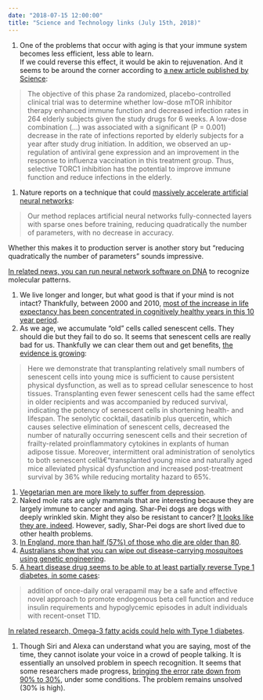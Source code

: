 ```yaml
---
date: "2018-07-15 12:00:00"
title: "Science and Technology links (July 15th, 2018)"
---
```




1. One of the problems that occur with aging is that your immune system becomes less efficient, less able to learn.<br/>
If we could reverse this effect, it would be akin to rejuvenation. And it seems to be around the corner according to [a new article published by Science](http://stm.sciencemag.org/content/10/449/eaaq1564):

> The objective of this phase 2a randomized, placebo-controlled clinical trial was to determine whether low-dose mTOR inhibitor therapy enhanced immune function and decreased infection rates in 264 elderly subjects given the study drugs for 6 weeks. A low-dose combination (&hellip;) was associated with a significant (P = 0.001) decrease in the rate of infections reported by elderly subjects for a year after study drug initiation. In addition, we observed an up-regulation of antiviral gene expression and an improvement in the response to influenza vaccination in this treatment group. Thus, selective TORC1 inhibition has the potential to improve immune function and reduce infections in the elderly.

1. Nature reports on a technique that could [massively accelerate artificial neural networks](https://www.nature.com/articles/s41467-018-04316-3):<br/>

> Our method replaces artificial neural networks fully-connected layers with sparse ones before training, reducing quadratically the number of parameters, with no decrease in accuracy.


Whether this makes it to production server is another story but &ldquo;reducing quadratically the number of parameters&rdquo; sounds impressive.

[In related news, you can run neural network software on DNA](https://www.nature.com/articles/s41586-018-0289-6.epdf?shared_access_token=kNrav51BVdWQiOAEbYKoGNRgN0jAjWel9jnR3ZoTv0MPbd0y2Po7DtnkOd6rR89ujhy1Rsoc-nXpnPtfu7jjayzHm2zSDc8O7lrNFebvo-8x05Y6uw4sJY_G4IW8vE2_h3PLeWGybXjqVUJuhPJWq554aD1QWrlzDR4rUGqGgyM%3D) to recognize molecular patterns.
1. We live longer and longer, but what good is that if your mind is not intact? Thankfully, between 2000 and 2010, [most of the increase in life expectancy has been concentrated in cognitively healthy years in this 10 year period](https://www.sciencedirect.com/science/article/pii/S2352827316301148). 
1. As we age, we accumulate &ldquo;old&rdquo; cells called senescent cells. They should die but they fail to do so. It seems that senescent cells are really bad for us. Thankfully we can clear them out and get benefits, [the evidence is growing](https://www.nature.com/articles/s41591-018-0092-9):<br/>

>  Here we demonstrate that transplanting relatively small numbers of senescent cells into young mice is sufficient to cause persistent physical dysfunction, as well as to spread cellular senescence to host tissues. Transplanting even fewer senescent cells had the same effect in older recipients and was accompanied by reduced survival, indicating the potency of senescent cells in shortening health- and lifespan. The senolytic cocktail, dasatinib plus quercetin, which causes selective elimination of senescent cells, decreased the number of naturally occurring senescent cells and their secretion of frailty-related proinflammatory cytokines in explants of human adipose tissue. Moreover, intermittent oral administration of senolytics to both senescent cellâ€“transplanted young mice and naturally aged mice alleviated physical dysfunction and increased post-treatment survival by 36% while reducing mortality hazard to 65%.
1. [Vegetarian men are more likely to suffer from depression](https://www.jad-journal.com/article/S0165-0327(16)32391-6/fulltext).
1. Naked mole rats are ugly mammals that are interesting because they are largely immune to cancer and aging. Shar-Pei dogs are dogs with deeply wrinkled skin. Might they also be resistant to cancer? [It looks like they are, indeed](https://www.researchgate.net/profile/Silvan_Urfer/publication/326186276_A_Wrinkle_in_Cancer_Low_Age-Specific_Tumor_Risk_in_Shar-Pei_Dogs_Mirrors_Findings_in_the_Naked_Mole-Rat/links/5b3cc7aba6fdcc8506efd405/A-Wrinkle-in-Cancer-Low-Age-Specific-Tumor-Risk-in-Shar-Pei-Dogs-Mirrors-Findings-in-the-Naked-Mole-Rat.pdf). However, sadly, Shar-Pei dogs are short lived due to other health problems.
1. [In England, more than half (57%) of those who die are older than 80](https://ourworldindata.org/grapher/annual-deaths-by-age-england-and-wales?stackMode=relative). 
1. [Australians show that you can wipe out disease-carrying mosquitoes using genetic engineering](https://www.csiro.au/en/News/News-releases/2018/Trial-wipes-out-more-than-80-per-cent-of-disease-spreading-mozzie?featured=F29EDEB1728C4A92B579C7A5DC28BAD5).
1. [A heart disease drug seems to be able to at least partially reverse Type 1 diabetes, in some cases](https://www.nature.com/articles/s41591-018-0089-4):<br/>

> addition of once-daily oral verapamil may be a safe and effective novel approach to promote endogenous beta cell function and reduce insulin requirements and hypoglycemic episodes in adult individuals with recent-onset T1D.


[In related research, Omega-3 fatty acids could help with Type 1 diabetes](https://www.jci.org/articles/view/87388?key=bbb2df2018c8c18d1e0b).
1. Though Siri and Alexa can understand what you are saying, most of the time, they cannot isolate your voice in a crowd of people talking. It is essentially an unsolved problem in speech recognition. It seems that some researchers made progress, [bringing the error rate down from 90% to 30%](https://arxiv.org/pdf/1607.02173.pdf), under some conditions. The problem remains unsolved (30% is high).


